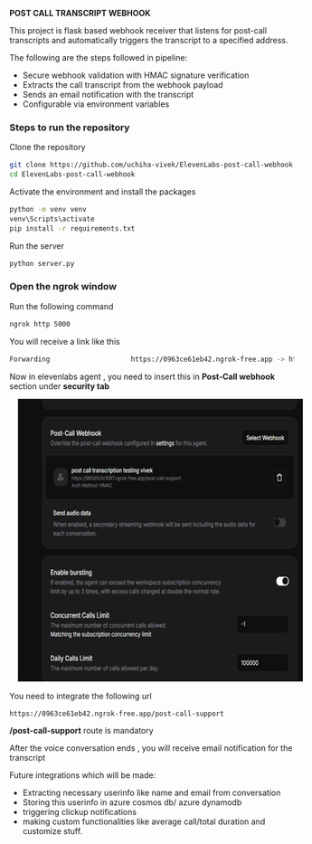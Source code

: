 **POST CALL TRANSCRIPT WEBHOOK**

This project is flask based webhook receiver that listens for post-call transcripts and automatically triggers the transcript to a specified address.


The following are the steps followed in pipeline:

- Secure webhook validation with HMAC signature verification
- Extracts the call transcript from the webhook payload
- Sends an email notification with the transcript
- Configurable via environment variables



### Steps to run the repository

Clone the repository

```bash
git clone https://github.com/uchiha-vivek/ElevenLabs-post-call-webhook.git
cd ElevenLabs-post-call-webhook
```

Activate the environment and install the packages

```bash
python -m venv venv
venv\Scripts\activate
pip install -r requirements.txt
```

Run the server

```bash
python server.py
```


### Open the ngrok window

Run the following command

```bash
ngrok http 5000
```

You will receive a link like this

```bash
Forwarding                    https://0963ce61eb42.ngrok-free.app -> http://localhost:5000      
```


Now in elevenlabs agent , you need to insert this in **Post-Call webhook** section under **security tab**


<a href="https://github.com/uchiha-vivek/ElevenLabs-post-call-webhook">
    <img src="./assets/postcall.png" width="550" height='500' alt="ally" style="margin: 0 15px;" />
</a>

You need to integrate the following url

```bash
https://0963ce61eb42.ngrok-free.app/post-call-support
```

**/post-call-support** route is mandatory



After the voice conversation ends , you will receive email notification for the transcript



Future integrations which will be made:

- Extracting necessary userinfo like name and email from conversation
- Storing this userinfo in azure cosmos db/ azure dynamodb
- triggering clickup notifications
- making custom functionalities like average call/total duration and customize stuff.


